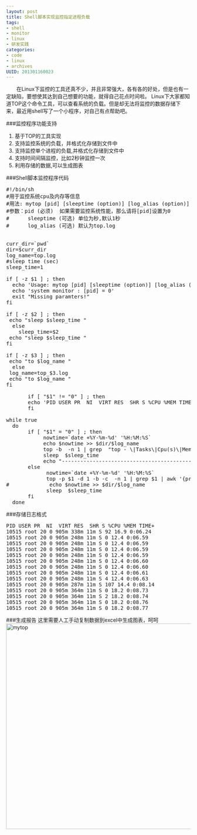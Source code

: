 ```yaml
---
layout: post
title: Shell脚本实现监控指定进程负载
tags: 
- shell
- monitor
- linux
- 研发实践
categories:
- code
- linux
- archives
UUID: 201301160023
---
```


 　　在Linux下监控的工具还真不少，并且非常强大，各有各的好处，但是也有一定缺陷，要想使其达到自己想要的功能，就得自己花点时间啦。
Linux下大家都知道TOP这个命令工具，可以查看系统的负载。但是却无法将监控的数据存储下来，最近用shell写了一个小程序，对自己有点帮助吧。

###监控程序功能支持
<ol>
<li>基于TOP的工具实现</li>
<li>支持监控系统的负载，并格式化存储到文件中</li>
<li>支持监控单个进程的负载,并格式化存储到文件中</li>
<li>支持时间间隔监控，比如2秒钟监控一次</li>
<li>利用存储的数据,可以生成图表</li>
</ol>

###Shell脚本监控程序代码
<pre id="bash">
#!/bin/sh
#用于监控系统cpu及内存等信息
#用法: mytop [pid] [sleeptime (option)] [log_alias (option)]
#参数：pid (必须)  如果需要监控系统性能，那么请将[pid]设置为0
#      sleeptime (可选) 单位为秒,默认1秒
#      log_alias (可选) 默认为top.log


curr_dir=`pwd`
dir=$curr_dir
log_name=top.log
#sleep time (sec)
sleep_time=1

if [ -z $1 ] ; then
  echo 'Usage: mytop [pid] [sleeptime (option)] [log_alias (option)]'
  echo 'system monitor : [pid] = 0'
  exit "Missing paramters!"
fi

if [ -z $2 ] ; then
 echo "sleep $sleep_time "
  else
    sleep_time=$2
 echo "sleep $sleep_time "
fi

if [ -z $3 ] ; then
 echo "to $log_name "
  else
 log_name=top_$3.log 
 echo "to $log_name "
fi

       if [ "$1" != "0" ] ; then
       echo 'PID USER PR  NI  VIRT RES  SHR S %CPU %MEM TIME+' >> $dir/$log_name
       fi

while true
  do
       if [ "$1" = "0" ] ; then
            nowtime=`date +%Y-%m-%d' '%H:%M:%S`
            echo $nowtime >> $dir/$log_name 
            top -b  -n 1 | grep  "top - \|Tasks\|Cpu(s)\|Mem\|Swap" >> $dir/$log_name
            sleep  $sleep_time
            echo "----------------------------------------------------------" >> $dir/$log_name 
       else
             nowtime=`date +%Y-%m-%d' '%H:%M:%S`
             top -p $1 -d 1 -b -c  -n 1 | grep $1 | awk '{print $1,$2,$3,$4,$5,$6,$7,$8,$9,$10,$11}'  >> $dir/$log_name
#             echo $nowtime >> $dir/$log_name 
             sleep  $sleep_time
       fi
  done
</pre>

###存储日志格式
<pre id="bash">
PID USER PR  NI  VIRT RES  SHR S %CPU %MEM TIME+
10515 root 20 0 905m 338m 11m S 92 16.9 0:06.24
10515 root 20 0 905m 248m 11m S 0 12.4 0:06.59
10515 root 20 0 905m 248m 11m S 0 12.4 0:06.59
10515 root 20 0 905m 248m 11m S 0 12.4 0:06.59
10515 root 20 0 905m 248m 11m S 0 12.4 0:06.59
10515 root 20 0 905m 248m 11m S 0 12.4 0:06.60
10515 root 20 0 905m 248m 11m S 0 12.4 0:06.60
10515 root 20 0 905m 248m 11m S 0 12.4 0:06.61
10515 root 20 0 905m 248m 11m S 4 12.4 0:06.63
10515 root 20 0 905m 287m 11m S 107 14.4 0:08.14
10515 root 20 0 905m 364m 11m S 0 18.2 0:08.73
10515 root 20 0 905m 364m 11m S 2 18.2 0:08.74
10515 root 20 0 905m 364m 11m S 0 18.2 0:08.76
10515 root 20 0 905m 364m 11m S 0 18.2 0:08.77
</pre>

###生成报告
这里需要人工手动复制数据到excel中生成图表，呵呵
<img src="{{site.aliyun_oss}}/assets/images/linux/mytop.jpg" width="560px"  alt="mytop" ></img>
